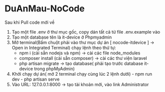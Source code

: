 # DuAnMau-NoCode

Sau khi Pull code mới về
  1. Tạo một file .env ở thư mục gốc, copy dán tất cả từ file .env.example vào
  2. Tạo một database tên là it-device ở Phpmyadmin
  3. Mở terminal(Bấm chuột phải vào thư mục dự án [ nocode-itdevice ] -> Open in Integrated Terminal) chạy lệnh theo thứ tự:
     * npm i (cài sẵn nodejs và npm) -> cài các file node_modules
     * composer install (cài sẵn composer) -> cài các thư viện laravel
     * php artisan migrate -> tạo database( phải tạo trước database it-device trong phpMyAdmin)
  4. Khởi chạy dự án( mở 2 terminal chạy cùng lúc 2 lệnh dưới)
    - npm run dev
    - php artisan serve
  5. Vào URL: 127.0.0.1:8000 -> tạo tài khoản mới, vào link Administrator
